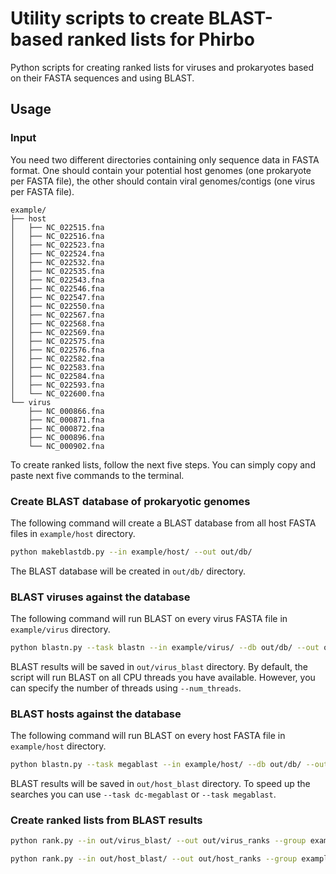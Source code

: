 # Utility scripts to create BLAST-based ranked lists for Phirbo

Python scripts for creating ranked lists for viruses and prokaryotes based on their FASTA sequences and using BLAST.

## Usage

### Input

You need two different directories containing only sequence data in FASTA format. One should contain your potential host genomes (one prokaryote per FASTA file), the other should contain viral genomes/contigs (one virus per FASTA file).

```
example/
├── host
│   ├── NC_022515.fna
│   ├── NC_022516.fna
│   ├── NC_022523.fna
│   ├── NC_022524.fna
│   ├── NC_022532.fna
│   ├── NC_022535.fna
│   ├── NC_022543.fna
│   ├── NC_022546.fna
│   ├── NC_022547.fna
│   ├── NC_022550.fna
│   ├── NC_022567.fna
│   ├── NC_022568.fna
│   ├── NC_022569.fna
│   ├── NC_022575.fna
│   ├── NC_022576.fna
│   ├── NC_022582.fna
│   ├── NC_022583.fna
│   ├── NC_022584.fna
│   ├── NC_022593.fna
│   └── NC_022600.fna
└── virus
    ├── NC_000866.fna
    ├── NC_000871.fna
    ├── NC_000872.fna
    ├── NC_000896.fna
    └── NC_000902.fna
```

To create ranked lists, follow the next five steps. You can simply copy and paste next five commands to the terminal.


### Create BLAST database of prokaryotic genomes

The following command will create a BLAST database from all host FASTA files in `example/host` directory.

```bash
python makeblastdb.py --in example/host/ --out out/db/
```

The BLAST database will be created in `out/db/` directory.


### BLAST viruses against the database

The following command will run BLAST on every virus FASTA file in `example/virus` directory.

```bash
python blastn.py --task blastn --in example/virus/ --db out/db/ --out out/virus_blast
```

BLAST results will be saved in `out/virus_blast` directory. By default, the script will run BLAST on all CPU threads you have available. However, you can specify the number of threads using `--num_threads`.


### BLAST hosts against the database

The following command will run BLAST on every host FASTA file in `example/host` directory.

```bash
python blastn.py --task megablast --in example/host/ --db out/db/ --out out/host_blast --num_threads 4
```

BLAST results will be saved in `out/host_blast` directory. To speed up the searches you can use `--task dc-megablast` or `--task megablast`.


### Create ranked lists from BLAST results


```bash
python rank.py --in out/virus_blast/ --out out/virus_ranks --group example/groups.txt --num_threads 4
```

```bash
python rank.py --in out/host_blast/ --out out/host_ranks --group example/groups.txt --num_threads 4
```